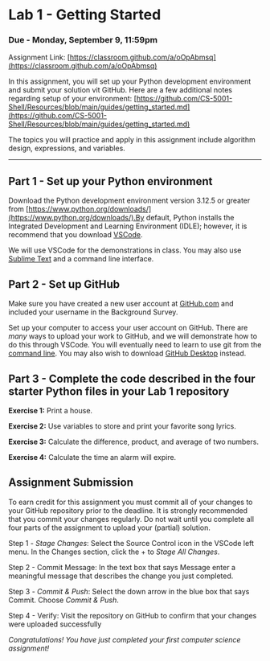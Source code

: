 # Lab 1 - Getting Started
### Due - Monday, September 9, 11:59pm

Assignment Link:
[https://classroom.github.com/a/oOpAbmsq](https://classroom.github.com/a/oOpAbmsq)

In this assignment, you will set up your Python development environment and submit your solution vit GitHub. Here are a few additional notes regarding setup of your environment: [https://github.com/CS-5001-Shell/Resources/blob/main/guides/getting_started.md](https://github.com/CS-5001-Shell/Resources/blob/main/guides/getting_started.md)

The topics you will practice and apply in this assignment include algorithm design, expressions, and variables.

<hr/>

## Part 1 - Set up your Python environment

Download the Python development environment version 3.12.5 or greater from [https://www.python.org/downloads/](https://www.python.org/downloads/).By default, Python installs the Integrated Development and Learning Environment (IDLE); however, it is recommend that you download [VSCode](https://code.visualstudio.com/).

We will use VSCode for the demonstrations in class. You may also use [Sublime Text](https://www.sublimetext.com/) and a command line interface.

## Part 2 - Set up GitHub

Make sure you have created a new user account at [GitHub.com](https://github.com/) and included your username in the Background Survey. 

Set up your computer to access your user account on GitHub. There are *many* ways to upload your work to GitHub, and we will demonstrate how to do this through VSCode. You will eventually need to learn to use git from the [command line](https://git-scm.com/book/en/v2/Getting-Started-The-Command-Line). You may also wish to download [GitHub Desktop](https://github.com/apps/desktop) instead.

## Part 3 - Complete the code described in the four starter Python files in your Lab 1 repository

**Exercise 1:** Print a house.

**Exercise 2:** Use variables to store and print your favorite song lyrics.

**Exercise 3:** Calculate the difference, product, and average of two numbers.

**Exercise 4:** Calculate the time an alarm will expire.

## Assignment Submission

To earn credit for this assignment you must commit all of your changes to your GitHub repository prior to the deadline. It is strongly recommended that you commit your changes regularly. Do not wait until you complete all four parts of the assignment to upload your (partial) solution.

Step 1 - *Stage Changes*: Select the Source Control icon in the VSCode left menu. In the Changes section, click the + to *Stage All Changes*.

Step 2 - Commit Message: In the text box that says Message enter a meaningful message that describes the change you just completed.

Step 3 - *Commit & Push*: Select the down arrow in the blue box that says Commit. Choose *Commit & Push*.

Step 4 - Verify: Visit the repository on GitHub to confirm that your changes were uploaded successfully

*Congratulations! You have just completed your first computer science assignment!*